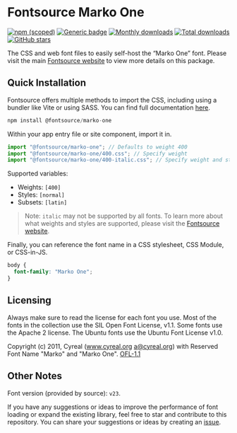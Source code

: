 # Fontsource Marko One

[![npm (scoped)](https://img.shields.io/npm/v/@fontsource/marko-one?color=brightgreen)](https://www.npmjs.com/package/@fontsource/marko-one) [![Generic badge](https://img.shields.io/badge/fontsource-passing-brightgreen)](https://github.com/fontsource/fontsource) [![Monthly downloads](https://badgen.net/npm/dm/@fontsource/marko-one)](https://github.com/fontsource/fontsource) [![Total downloads](https://badgen.net/npm/dt/@fontsource/marko-one)](https://github.com/fontsource/fontsource) [![GitHub stars](https://img.shields.io/github/stars/fontsource/fontsource.svg?style=social&label=Star)](https://github.com/fontsource/fontsource/stargazers)

The CSS and web font files to easily self-host the “Marko One” font. Please visit the main [Fontsource website](https://fontsource.org/fonts/marko-one) to view more details on this package.

## Quick Installation

Fontsource offers multiple methods to import the CSS, including using a bundler like Vite or using SASS. You can find full documentation [here](https://fontsource.org/docs/getting-started/introduction).

```javascript
npm install @fontsource/marko-one
```

Within your app entry file or site component, import it in.

```javascript
import "@fontsource/marko-one"; // Defaults to weight 400
import "@fontsource/marko-one/400.css"; // Specify weight
import "@fontsource/marko-one/400-italic.css"; // Specify weight and style
```

Supported variables:
- Weights: `[400]`
- Styles: `[normal]`
- Subsets: `[latin]`

> Note: `italic` may not be supported by all fonts. To learn more about what weights and styles are supported, please visit the [Fontsource website](https://fontsource.org/fonts/marko-one).

Finally, you can reference the font name in a CSS stylesheet, CSS Module, or CSS-in-JS.

```css
body {
  font-family: "Marko One";
}
```

## Licensing
Always make sure to read the license for each font you use. Most of the fonts in the collection use the SIL Open Font License, v1.1. Some fonts use the Apache 2 license. The Ubuntu fonts use the Ubuntu Font License v1.0.

Copyright (c) 2011, Cyreal (www.cyreal.org a@cyreal.org) with Reserved Font Name "Marko" and "Marko One".
[OFL-1.1](https://openfontlicense.org)

## Other Notes
Font version (provided by source): `v23`.

If you have any suggestions or ideas to improve the performance of font loading or expand the existing library, feel free to star and contribute to this repository. You can share your suggestions or ideas by creating an [issue](https://github.com/fontsource/fontsource/issues).